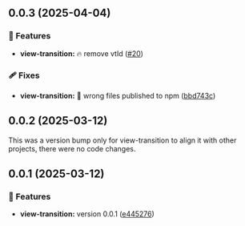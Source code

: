 ## 0.0.3 (2025-04-04)


### 🚀 Features

- **view-transition:** 🔥 remove vtId ([#20](https://github.com/DmitryEfimenko/ngspot/pull/20))


### 🩹 Fixes

- **view-transition:** 🐞 wrong files published to npm ([bbd743c](https://github.com/DmitryEfimenko/ngspot/commit/bbd743c))

## 0.0.2 (2025-03-12)

This was a version bump only for view-transition to align it with other projects, there were no code changes.

## 0.0.1 (2025-03-12)


### 🚀 Features

- **view-transition:** version 0.0.1 ([e445276](https://github.com/DmitryEfimenko/ngspot/commit/e445276))